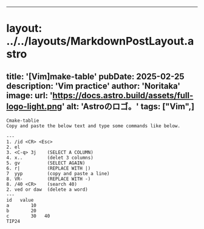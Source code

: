 
---
# layout: ../../layouts/MarkdownPostLayout.astro
title: '[Vim]make-table'
pubDate: 2025-02-25
description: 'Vim practice'
author: 'Noritaka'
image:
    url: 'https://docs.astro.build/assets/full-logo-light.png'
    alt: 'Astroのロゴ。'
tags: ["Vim",]
---

```
Cmake-tablie
Copy and paste the below text and type some commands like below.

---
1. /id <CR> <Esc>
2. el 
3. <C-q> 3j    (SELECT A COLUMN)
4. x..         (delet 3 columns)
5. gv          (SELECT AGAIN)
6. r|          (REPLACE WITH |)
7  yyp         (copy and paste a line)
8. VR-         (REPLACE WITH -)
8. /40 <CR>    (search 40)
2. ved or daw  (delete a word)
---
id   value
a        10
b        20
c        30   40
TIP24   
